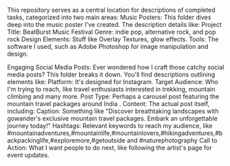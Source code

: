 This repository serves as a central location for descriptions of completed tasks, categorized into two main areas:
Music Posters: This folder dives deep into the music poster I've created. The description details like:
Project Title: BeatBurst Music Festival
Genre: indie pop, alternative rock, and pop rock
Design Elements: Stuff like Overlay Textures, glow effects.
Tools: The software I used, such as Adobe Photoshop for image manipulation and design.

Engaging Social Media Posts: Ever wondered how I craft those catchy social media posts? This folder breaks it down. You'll find descriptions outlining elements like:
Platform: It's designed for Instagram.
Target Audience: Who I'm trying to reach, like travel enthusiasts interested in trekking, mountain climbing and many more.
Post Type: Perhaps a carousel post featuring the mountain travel packages around India .
Content: The actual post itself, including:
Caption: Something like "Discover breathtaking landscapes with gowander's exclusive mountain travel packages. Embark an unforgettable journey today!"
Hashtags: Relevant keywords to reach my audience, like #mountainadventures,#mountainlife,#mountainlovers,#hikingadventures,#backpackinglife,#exploremore,#getoutside and #naturephotography
Call to Action: What I want people to do next, like following the artist's page for event updates.
